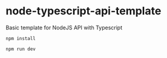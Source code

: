 # node-typescript-api-template
Basic template for NodeJS API with Typescript

`npm install`

`npm run dev`
